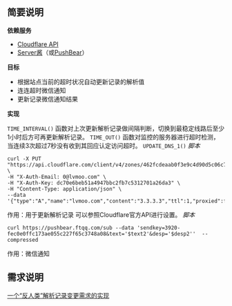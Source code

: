 简要说明
--------
**依赖服务**

 - [Cloudflare API][1]
 - [Server酱][2]（或[PushBear][3]）

**目标**

 - 根据站点当前的超时状况自动更新记录的解析值
 - 连连超时微信通知
 - 更新记录微信通知结果

**实现**

`TIME_INTERVAL()`
函数对上次更新解析记录做间隔判断，切换到最稳定线路后至少1小时后方可再更新解析记录。
`TIME_OUT()`
函数对监控的服务器进行超时检测，当连续3次超过7秒没有收到其回应认定访问超时。
`UPDATE_DNS_1()`
*脚本*

    curl -X PUT "https://api.cloudflare.com/client/v4/zones/462fcdeaab0f3e9c4d90d5c06c722dee/dns_records/a2ac6dbb488378c116e4c12989c02b20" \
    -H "X-Auth-Email: 0@lvmoo.com" \
    -H "X-Auth-Key: dc70e6beb51a4947bbc2fb7c5312701a26da3" \
    -H "Content-Type: application/json" \
    --data '{"type":"A","name":"lvmoo.com","content":"3.3.3.3","ttl":1,"proxied":false}

作用：用于更新解析记录
可以参照Cloudflare官方API进行设置。
*脚本*

    curl https://pushbear.ftqq.com/sub --data 'sendkey=3920-fec0e0ffc173ae055c227f65c3748a08&text='$text2'&desp='$desp2''  --compressed
作用：微信通知


需求说明
--------
[一个“反人类”解析记录变更需求的实现][4]


  [1]: https://api.cloudflare.com/
  [2]: http://sc.ftqq.com
  [3]: https://pushbear.ftqq.com/admin/#/
  [4]: https://wwww.lvmoo.com/931
